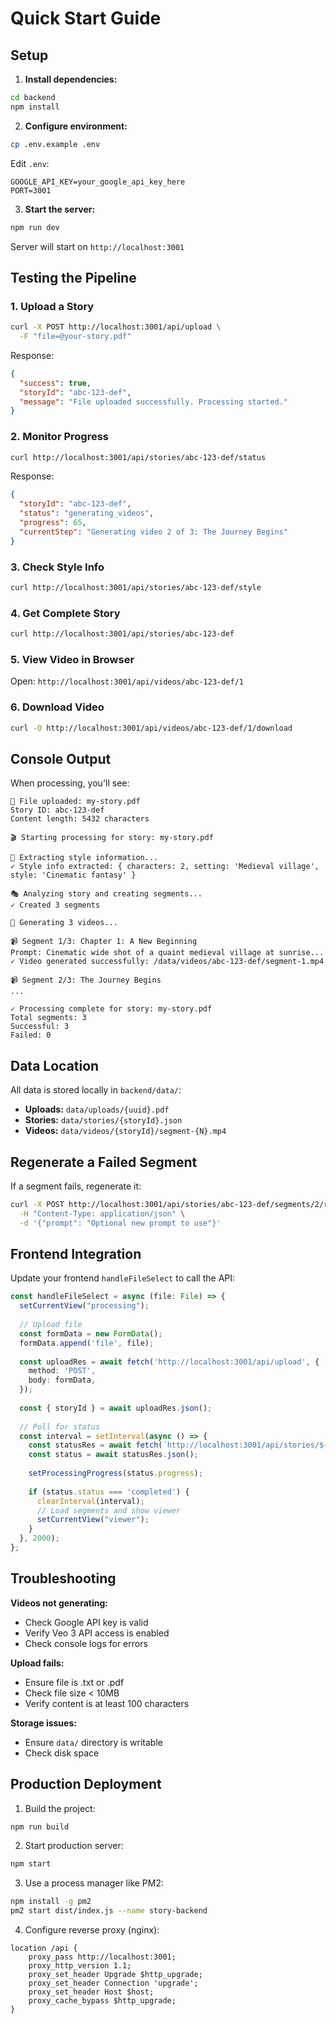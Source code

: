 # Quick Start Guide

## Setup

1. **Install dependencies:**
```bash
cd backend
npm install
```

2. **Configure environment:**
```bash
cp .env.example .env
```

Edit `.env`:
```env
GOOGLE_API_KEY=your_google_api_key_here
PORT=3001
```

3. **Start the server:**
```bash
npm run dev
```

Server will start on `http://localhost:3001`

## Testing the Pipeline

### 1. Upload a Story

```bash
curl -X POST http://localhost:3001/api/upload \
  -F "file=@your-story.pdf"
```

Response:
```json
{
  "success": true,
  "storyId": "abc-123-def",
  "message": "File uploaded successfully. Processing started."
}
```

### 2. Monitor Progress

```bash
curl http://localhost:3001/api/stories/abc-123-def/status
```

Response:
```json
{
  "storyId": "abc-123-def",
  "status": "generating_videos",
  "progress": 65,
  "currentStep": "Generating video 2 of 3: The Journey Begins"
}
```

### 3. Check Style Info

```bash
curl http://localhost:3001/api/stories/abc-123-def/style
```

### 4. Get Complete Story

```bash
curl http://localhost:3001/api/stories/abc-123-def
```

### 5. View Video in Browser

Open: `http://localhost:3001/api/videos/abc-123-def/1`

### 6. Download Video

```bash
curl -O http://localhost:3001/api/videos/abc-123-def/1/download
```

## Console Output

When processing, you'll see:

```
📄 File uploaded: my-story.pdf
Story ID: abc-123-def
Content length: 5432 characters

🎬 Starting processing for story: my-story.pdf

📝 Extracting style information...
✓ Style info extracted: { characters: 2, setting: 'Medieval village', style: 'Cinematic fantasy' }

🎭 Analyzing story and creating segments...
✓ Created 3 segments

🎥 Generating 3 videos...

📹 Segment 1/3: Chapter 1: A New Beginning
Prompt: Cinematic wide shot of a quaint medieval village at sunrise...
✓ Video generated successfully: /data/videos/abc-123-def/segment-1.mp4

📹 Segment 2/3: The Journey Begins
...

✓ Processing complete for story: my-story.pdf
Total segments: 3
Successful: 3
Failed: 0
```

## Data Location

All data is stored locally in `backend/data/`:

- **Uploads:** `data/uploads/{uuid}.pdf`
- **Stories:** `data/stories/{storyId}.json`
- **Videos:** `data/videos/{storyId}/segment-{N}.mp4`

## Regenerate a Failed Segment

If a segment fails, regenerate it:

```bash
curl -X POST http://localhost:3001/api/stories/abc-123-def/segments/2/regenerate \
  -H "Content-Type: application/json" \
  -d '{"prompt": "Optional new prompt to use"}'
```

## Frontend Integration

Update your frontend `handleFileSelect` to call the API:

```typescript
const handleFileSelect = async (file: File) => {
  setCurrentView("processing");
  
  // Upload file
  const formData = new FormData();
  formData.append('file', file);
  
  const uploadRes = await fetch('http://localhost:3001/api/upload', {
    method: 'POST',
    body: formData,
  });
  
  const { storyId } = await uploadRes.json();
  
  // Poll for status
  const interval = setInterval(async () => {
    const statusRes = await fetch(`http://localhost:3001/api/stories/${storyId}/status`);
    const status = await statusRes.json();
    
    setProcessingProgress(status.progress);
    
    if (status.status === 'completed') {
      clearInterval(interval);
      // Load segments and show viewer
      setCurrentView("viewer");
    }
  }, 2000);
};
```

## Troubleshooting

**Videos not generating:**
- Check Google API key is valid
- Verify Veo 3 API access is enabled
- Check console logs for errors

**Upload fails:**
- Ensure file is .txt or .pdf
- Check file size < 10MB
- Verify content is at least 100 characters

**Storage issues:**
- Ensure `data/` directory is writable
- Check disk space

## Production Deployment

1. Build the project:
```bash
npm run build
```

2. Start production server:
```bash
npm start
```

3. Use a process manager like PM2:
```bash
npm install -g pm2
pm2 start dist/index.js --name story-backend
```

4. Configure reverse proxy (nginx):
```nginx
location /api {
    proxy_pass http://localhost:3001;
    proxy_http_version 1.1;
    proxy_set_header Upgrade $http_upgrade;
    proxy_set_header Connection 'upgrade';
    proxy_set_header Host $host;
    proxy_cache_bypass $http_upgrade;
}
```

